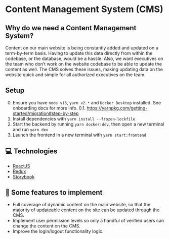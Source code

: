 # Content Management System (CMS)

## Why do we need a Content Management System?

Content on our main website is being constantly added and updated on a term-by-term basis. Having to update this data directly from within the codebase, or the database, would be a hassle. Also, we want executives on the team who don’t work on the website codebase to be able to update the content as well. The CMS solves these issues, making updating data on the website quick and simple for all authorized executives on the team.

## Setup

0. Ensure you have `node v16`, `yarn v2.*` and `Docker Desktop` installed. See onboarding docs for more info.
   0.1. https://yarnpkg.com/getting-started/migration#step-by-step
1. Install dependencies with `yarn install --frozen-lockfile`
2. Start the backend by running `yarn docker:dev`, then open a new terminal and run `yarn dev`
3. Launch the frontend in a new terminal with `yarn start:frontend`

## 💻 Technologies

- [ReactJS](https://reactjs.org/)
- [Redux](https://redux.js.org/)
- [Storybook](https://storybook.js.org/)

## 🔨 Some features to implement

- Full coverage of dynamic content on the main website, so that the majority of updateable content on the site can be updated through the CMS.
- Implement user permission levels so only a handful of verified users can change the content on the CMS.
- Improve the login/logout functionality logic.
